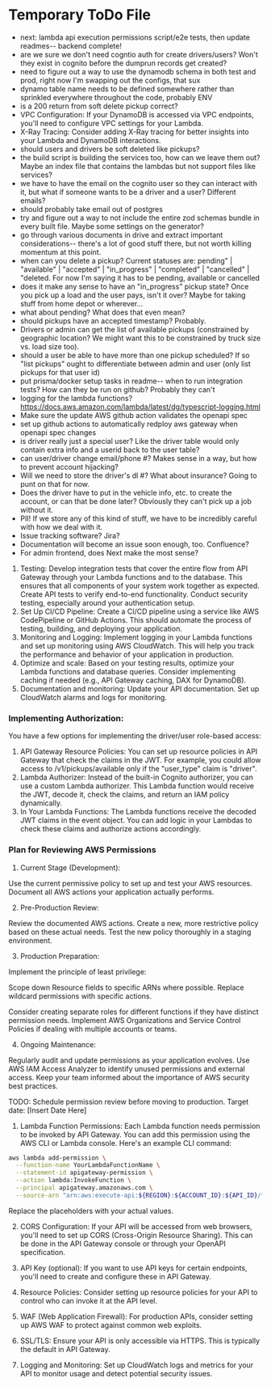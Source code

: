 # Temporary ToDo File

- next: lambda api execution permissions script/e2e tests, then update readmes-- backend complete!
- are we sure we don't need cogntio auth for create drivers/users? Won't they exist in cognito before the dumprun records get created?
- need to figure out a way to use the dynamodb schema in both test and prod, right now I'm swapping out the configs, that sux
- dynamo table name needs to be defined somewhere rather than sprinkled everywhere throughout the code, probably ENV
- is a 200 return from soft delete pickup correct?
- VPC Configuration: If your DynamoDB is accessed via VPC endpoints, you'll need to configure VPC settings for your Lambda.
- X-Ray Tracing: Consider adding X-Ray tracing for better insights into your Lambda and DynamoDB interactions.
- should users and drivers be soft deleted like pickups?
- the build script is building the services too, how can we leave them out? Maybe an index file that contains the lambdas but not support files like services?
- we have to have the email on the cognito user so they can interact with it, but what if someone wants to be a driver and a user? Different emails?
- should probably take email out of postgres
- try and figure out a way to not include the entire zod schemas bundle in every built file. Maybe some settings on the generator?
- go through various documents in drive and extract important considerations-- there's a lot of good stuff there, but not worth killing momentum at this point.
- when can you delete a pickup? Current statuses are: pending" | "available" | "accepted" | "in_progress" | "completed" | "cancelled" | "deleted. For now I'm saying it has to be pending, available or cancelled
- does it make any sense to have an "in_progress" pickup state? Once you pick up a load and the user pays, isn't it over? Maybe for taking stuff from home depot or wherever...
- what about pending? What does that even mean?
- should pickups have an accepted timestamp? Probably.
- Drivers or admin can get the list of available pickups (constrained by geographic location?   We might want this to be constrained by truck size vs. load size too).
- should a user be able to have more than one pickup scheduled? If so "list pickups" ought to differentiate between admin and user (only list pickups for that user id)
- put prisma/docker setup tasks in readme-- when to run integration tests? How can they be run on github? Probably they can't
- logging for the lambda functions? https://docs.aws.amazon.com/lambda/latest/dg/typescript-logging.html
- Make sure the update AWS github action validates the openapi spec
- set up github actions to automatically redploy aws gateway when openapi spec changes
- is driver really just a special user? Like the driver table would only contain extra info and a userid back to the user table?
- can user/driver change email/phone #? Makes sense in a way, but how to prevent account hijacking?
- Will we need to store the driver's dl #? What about insurance? Going to punt on that for now.
- Does the driver have to put in the vehicle info, etc. to create the account, or can that be done later? Obviously they can't pick up a job without it.
- PII! If we store any of this kind of stuff, we have to be incredibly careful with how we deal with it.
- Issue tracking software? Jira?
- Documentation will become an issue soon enough, too. Confluence?
- For admin frontend, does Next make the most sense?

1. Testing:
  Develop integration tests that cover the entire flow from API Gateway through your Lambda functions and to the database. This ensures that all components of your system work together as expected.
  Create API tests to verify end-to-end functionality.
  Conduct security testing, especially around your authentication setup.
2. Set Up CI/CD Pipeline:
  Create a CI/CD pipeline using a service like AWS CodePipeline or GitHub Actions. This should automate the process of testing, building, and deploying your application.
3. Monitoring and Logging:
  Implement logging in your Lambda functions and set up monitoring using AWS CloudWatch. This will help you track the performance and behavior of your application in production.
4. Optimize and scale:
  Based on your testing results, optimize your Lambda functions and database queries.
  Consider implementing caching if needed (e.g., API Gateway caching, DAX for DynamoDB).
5. Documentation and monitoring:
  Update your API documentation.
  Set up CloudWatch alarms and logs for monitoring.


### Implementing Authorization:
You have a few options for implementing the driver/user role-based access:

1. API Gateway Resource Policies:
You can set up resource policies in API Gateway that check the claims in the JWT.
For example, you could allow access to /v1/pickups/available only if the "user_type" claim is "driver".
2. Lambda Authorizer:
Instead of the built-in Cognito authorizer, you can use a custom Lambda authorizer.
This Lambda function would receive the JWT, decode it, check the claims, and return an IAM policy dynamically.
3. In Your Lambda Functions:
The Lambda functions receive the decoded JWT claims in the event object.
You can add logic in your Lambdas to check these claims and authorize actions accordingly.

### Plan for Reviewing AWS Permissions

1. Current Stage (Development):

Use the current permissive policy to set up and test your AWS resources.
Document all AWS actions your application actually performs.


2. Pre-Production Review:

Review the documented AWS actions.
Create a new, more restrictive policy based on these actual needs.
Test the new policy thoroughly in a staging environment.


3. Production Preparation:

Implement the principle of least privilege:

Scope down Resource fields to specific ARNs where possible.
Replace wildcard permissions with specific actions.


Consider creating separate roles for different functions if they have distinct permission needs.
Implement AWS Organizations and Service Control Policies if dealing with multiple accounts or teams.


4. Ongoing Maintenance:

Regularly audit and update permissions as your application evolves.
Use AWS IAM Access Analyzer to identify unused permissions and external access.
Keep your team informed about the importance of AWS security best practices.

TODO: Schedule permission review before moving to production. Target date: [Insert Date Here]

1. Lambda Function Permissions:
Each Lambda function needs permission to be invoked by API Gateway. You can add this permission using the AWS CLI or Lambda console. Here's an example CLI command:
```bash
aws lambda add-permission \
  --function-name YourLambdaFunctionName \
  --statement-id apigateway-permission \
  --action lambda:InvokeFunction \
  --principal apigateway.amazonaws.com \
  --source-arn "arn:aws:execute-api:${REGION}:${ACCOUNT_ID}:${API_ID}/*/${HTTP_METHOD}${RESOURCE_PATH}"
```
Replace the placeholders with your actual values.

2. CORS Configuration:
If your API will be accessed from web browsers, you'll need to set up CORS (Cross-Origin Resource Sharing). This can be done in the API Gateway console or through your OpenAPI specification.

3. API Key (optional):
If you want to use API keys for certain endpoints, you'll need to create and configure these in API Gateway.

4. Resource Policies:
Consider setting up resource policies for your API to control who can invoke it at the API level.

5. WAF (Web Application Firewall):
For production APIs, consider setting up AWS WAF to protect against common web exploits.

6. SSL/TLS:
Ensure your API is only accessible via HTTPS. This is typically the default in API Gateway.

7. Logging and Monitoring:
Set up CloudWatch logs and metrics for your API to monitor usage and detect potential security issues.